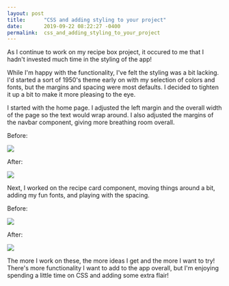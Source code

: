 ```yaml
---
layout: post
title:      "CSS and adding styling to your project"
date:       2019-09-22 08:22:27 -0400
permalink:  css_and_adding_styling_to_your_project
---
```



As I continue to work on my recipe box project, it occured to me that I hadn't invested much time in the styling of the app! 

While I'm happy with the functionality, I've felt the styling was a bit lacking. I'd started a sort of 1950's theme early on with my selection of colors and fonts, but the margins and spacing were most defaults. I decided to tighten it up a bit to make it more pleasing to the eye. 

I started with the home page. I adjusted the left margin and the overall width of the page so the text would wrap around. I also adjusted the margins of the navbar component, giving more breathing room overall. 

Before:

![](https://imgur.com/VrDcCES)

After:

![](https://i.imgur.com/oPY0P2B.png)

Next, I worked on the recipe card component, moving things around a bit, adding my fun fonts, and playing with the spacing. 

Before:

![](https://imgur.com/h6yb0rW)

After:

![](https://imgur.com/6YZbW2l)

The more I work on these, the more ideas I get and the more I want to try! There's more functionality I want to add to the app overall, but I'm enjoying spending a little time on CSS and adding some extra flair!
